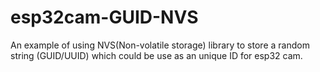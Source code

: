 # esp32cam-GUID-NVS

An example of using NVS(Non-volatile storage) library to store a random string (GUID/UUID) which could be use as an unique ID for esp32 cam.